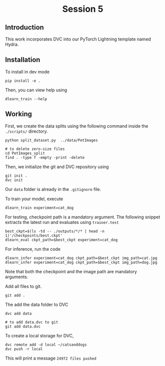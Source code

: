 <div align="center">

# Session 5

</div>


## Introduction

This work incorporates DVC into our PyTorch Lightning template named Hydra.

## Installation


To install in dev mode

```
pip install -e .
```

Then, you can view help using

```
dlearn_train --help
```

## Working

First, we create the data splits using the following command inside the `./scripts/` directory.

```
python split_dataset.py  ../data/PetImages

# to delete zero-size files
cd PetImages_split
find . -type f -empty -print -delete
```

Then, we initialize the git and DVC repository using 

```
git init .
dvc init
```

Our `data` folder is already in the `.gitignore` file.


To train your model, execute
```
dlearn_train experiment=cat_dog
```


For testing, checkpoint path is a mandatory argument. The following snippet extracts the latest run and evaluates using `trainer.test`


```
best_ckpt=$(ls -td -- ./outputs/*/* | head -n 1)'/checkpoints/best.ckpt'
dlearn_eval ckpt_path=$best_ckpt experiment=cat_dog
```

For inference, run the code

```
dlearn_infer experiment=cat_dog ckpt_path=$best_ckpt img_path=cat.jpg
dlearn_infer experiment=cat_dog ckpt_path=$best_ckpt img_path=dog.jpg
```

Note that both the checkpoint and the image path are mandatory arguments.


Add all files to git.

```
git add .
```
The add the data folder to DVC

```
dvc add data

# to add data.dvc to git
git add data.dvc
```

To create a local storage for DVC,

```
dvc remote add -d local ~/catsanddogs
dvc push -r local
```

This will print a message `24972 files pushed`